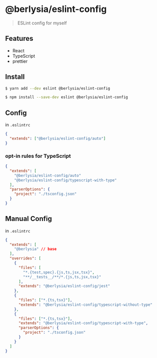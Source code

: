 # @berlysia/eslint-config

> ESLint config for myself

## Features

- React
- TypeScript
- prettier

## Install

```sh
$ yarn add --dev eslint @berlysia/eslint-config
```

```sh
$ npm install --save-dev eslint @berlysia/eslint-config
```

## Config

in `.eslintrc`

```json
{
  "extends": ["@berlysia/eslint-config/auto"]
}
```

### opt-in rules for TypeScript

```json
{
  "extends": [
    "@berlysia/eslint-config/auto"
    "@berlysia/eslint-config/typescript-with-type"
  ],
  "parserOptions": {
    "project": "./tsconfig.json"
  }
}
```

## Manual Config

in `.eslintrc`

```json
{
  "extends": [
    "@berlysia" // base
  ],
  "overrides": [
    {
      "files": [
        "*.{test,spec}.{js,ts,jsx,tsx}",
        "**/__tests__/**/*.{js,ts,jsx,tsx}"
      ],
      "extends": "@berlysia/eslint-config/jest"
    },
    {
      "files": ["*.{ts,tsx}"],
      "extends": "@berlysia/eslint-config/typescript-without-type"
    },
    {
      "files": ["*.{ts,tsx}"],
      "extends": "@berlysia/eslint-config/typescript-with-type",
      "parserOptions": {
        "project": "./tsconfig.json"
      }
    }
  ]
}
```
